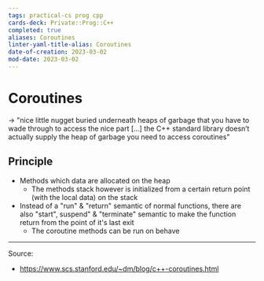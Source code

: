 ```yaml
---
tags: practical-cs prog cpp
cards-deck: Private::Prog::C++
completed: true
aliases: Coroutines
linter-yaml-title-alias: Coroutines
date-of-creation: 2023-03-02
mod-date: 2023-03-02
---
```


# Coroutines
→ "nice little nugget buried underneath heaps of garbage that you have to wade through to access the nice part \[…\] the C++ standard library doesn’t actually supply the heap of garbage you need to access coroutines"

## Principle
- Methods which data are allocated on the heap
	- The methods stack however is initialized from a certain return point (with the local data) on the stack
- Instead of a "run" & "return" semantic of normal functions, there are also "start", suspend" & "terminate" semantic to make the function return from the point of it's last exit
	- The coroutine methods can be run on behave

---
Source:
- https://www.scs.stanford.edu/~dm/blog/c++-coroutines.html
